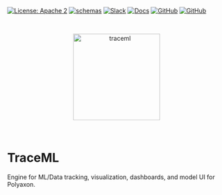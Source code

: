 [![License: Apache 2](https://img.shields.io/badge/License-apache2-green.svg)](LICENSE)
[![schemas](https://github.com/polyaxon/traceml/actions/workflows/tests.yml/badge.svg)](https://github.com/polyaxon/polyaxon/actions/workflows/tests.yml)
[![Slack](https://img.shields.io/badge/chat-on%20slack-aadada.svg?logo=slack&longCache=true)](https://polyaxon.com/slack/)
[![Docs](https://img.shields.io/badge/docs-stable-brightgreen.svg?style=flat)](https://polyaxon.com/docs/)
[![GitHub](https://img.shields.io/badge/issue_tracker-github-blue?logo=github)](https://github.com/polyaxon/polyaxon/issues)
[![GitHub](https://img.shields.io/badge/roadmap-github-blue?logo=github)](https://github.com/polyaxon/polyaxon/milestones)

<br>
<p align="center">
  <p align="center">
    <img src="https://raw.githubusercontent.com/polyaxon/polyaxon/master/artifacts/packages/traceml.svg" alt="traceml" height="200">
  </p>
</p>
<br>

# TraceML

Engine for ML/Data tracking, visualization, dashboards, and model UI for Polyaxon.
